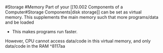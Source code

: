 #Storage #Memory
Part of your [[10.002 Components of a Computer#Storage Components|disk storage]] can be set as virtual memory.
This supplements the main memory such that more programs/data and be loaded
- This makes programs run faster.

However, CPU cannot access data/code in this virtual memory, and only data/code in the RAM ^8117aa
